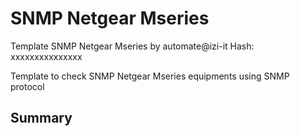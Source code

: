# SNMP Netgear Mseries
Template SNMP Netgear Mseries by automate@izi-it
Hash: xxxxxxxxxxxxxxx

Template to check SNMP Netgear Mseries equipments using SNMP protocol
## Summary
